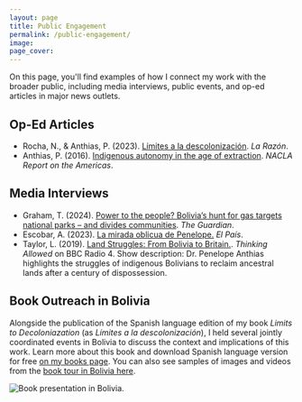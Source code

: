 ```yaml
---
layout: page
title: Public Engagement
permalink: /public-engagement/
image:
page_cover:
---
```


On this page, you'll find examples of how I connect my work with the broader public, including media interviews, public events, and op-ed articles in major news outlets.

## Op-Ed Articles

- Rocha, N., & Anthias, P. (2023). [Límites a la descolonización](https://www.la-razon.com/politico/2023/04/02/limites-a-la-descolonizacion/). *La Razón*.
- Anthias, P. (2016). [Indigenous autonomy in the age of extraction](https://nacla.org/news/2016/07/29/indigenous-autonomy-age-extraction). *NACLA Report on the Americas*.

## Media Interviews

- Graham, T. (2024). [Power to the people? Bolivia’s hunt for gas targets national parks – and divides communities](https://www.theguardian.com/global-development/2024/apr/10/bolivias-hunt-for-gas-targets-national-parks-and-divides-communities-tariquia). *The Guardian*.
- Escobar, A. (2023). [La mirada oblicua de Penelope.](https://elpais.bo/sociales/20230401_la-mirada-oblicua-de-penelope.html) *El País*.
- Taylor, L. (2019). [Land Struggles: From Bolivia to Britain.](https://www.bbc.co.uk/sounds/play/m0008wpf). *Thinking Allowed* on BBC Radio 4. Show description: Dr. Penelope Anthias highlights the struggles of indigenous Bolivians to reclaim ancestral lands after a century of dispossession.

## Book Outreach in Bolivia

Alongside the publication of the Spanish language edition of my book *Limits to Decoloniazation* (as *Límites a la descolonización*), I held several jointly coordinated events in Bolivia to discuss the context and implications of this work. Learn more about this book and download Spanish language version for free [on my books page](https://penelopeanthias.com/books/). You can also see samples of images and videos from the [book tour in Bolivia here](https://penelopeanthias.com/books/limitesaladescolonizacion/).

![Book presentation in Bolivia](/images/Límites/conference1.jpg).

<!--
  <audio controls>
      <source src="/images/audio.mp4" type="audio/mpeg">
      Your browser does not support the audio element.
  </audio>
^ above doesn't work ^

<details>
  <summary><strong>BBC Radio 4 Thinking Allowed: Land Struggles: From Bolivia to Britain</strong></summary>
  <p><i>Laurie Taylor discusses with Brett Christophers about the UK’s “new enclosure,” where the private sector has appropriated two million hectares of public land worth £400 billion. Penelope Anthias highlights the struggles of indigenous Bolivians to reclaim ancestral lands after a century of dispossession.</i></p>

  <audio controls>
    <source src="{{ site.url }}{{ site.baseurl }}/images/audio.mp4" type="audio/mpeg">
    Your browser does not support the audio element.
  </audio>

  <p><a href="https://www.bbc.co.uk/sounds/play/m0008wpf"><strong><span>Listen to the full interview here</span></strong></a></p>
</details>
-->
